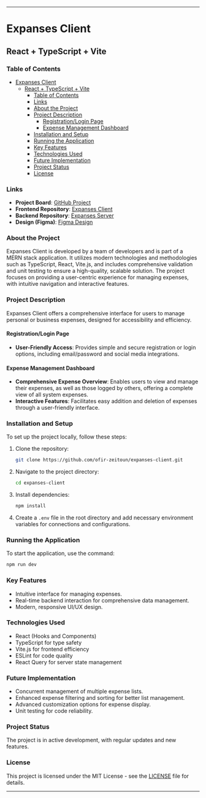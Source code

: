 
---

# Expanses Client

## React + TypeScript + Vite

### Table of Contents
- [Expanses Client](#expanses-client)
  - [React + TypeScript + Vite](#react--typescript--vite)
    - [Table of Contents](#table-of-contents)
    - [Links](#links)
    - [About the Project](#about-the-project)
    - [Project Description](#project-description)
      - [Registration/Login Page](#registrationlogin-page)
      - [Expense Management Dashboard](#expense-management-dashboard)
    - [Installation and Setup](#installation-and-setup)
    - [Running the Application](#running-the-application)
    - [Key Features](#key-features)
    - [Technologies Used](#technologies-used)
    - [Future Implementation](#future-implementation)
    - [Project Status](#project-status)
    - [License](#license)

### Links
- **Project Board**: [GitHub Project](https://github.com/users/ofir-zeitoun/projects/2)
- **Frontend Repository**: [Expanses Client](https://github.com/ofir-zeitoun/expanses-client)
- **Backend Repository**: [Expanses Server](https://github.com/ofir-zeitoun/expanses-server)
- **Design (Figma)**: [Figma Design](https://www.figma.com/file/QaLtJUErrNqG1TWroa8xUa/Untitled?type=design&node-id=2-1353&mode=design&t=K6H7aqa675qbkX7G-0)

### About the Project
Expanses Client is developed by a team of developers and is part of a MERN stack application. It utilizes modern technologies and methodologies such as TypeScript, React, Vite.js, and includes comprehensive validation and unit testing to ensure a high-quality, scalable solution. The project focuses on providing a user-centric experience for managing expenses, with intuitive navigation and interactive features.

### Project Description
Expanses Client offers a comprehensive interface for users to manage personal or business expenses, designed for accessibility and efficiency.

#### Registration/Login Page
- **User-Friendly Access**: Provides simple and secure registration or login options, including email/password and social media integrations.

#### Expense Management Dashboard
- **Comprehensive Expense Overview**: Enables users to view and manage their expenses, as well as those logged by others, offering a complete view of all system expenses.
- **Interactive Features**: Facilitates easy addition and deletion of expenses through a user-friendly interface.

### Installation and Setup
To set up the project locally, follow these steps:

1. Clone the repository:
   ```bash
   git clone https://github.com/ofir-zeitoun/expanses-client.git
   ```
2. Navigate to the project directory:
   ```bash
   cd expanses-client
   ```
3. Install dependencies:
   ```bash
   npm install
   ```
4. Create a `.env` file in the root directory and add necessary environment variables for connections and configurations.

### Running the Application
To start the application, use the command:
```bash
npm run dev
```

### Key Features
- Intuitive interface for managing expenses.
- Real-time backend interaction for comprehensive data management.
- Modern, responsive UI/UX design.

### Technologies Used
- React (Hooks and Components)
- TypeScript for type safety
- Vite.js for frontend efficiency
- ESLint for code quality
- React Query for server state management

### Future Implementation
- Concurrent management of multiple expense lists.
- Enhanced expense filtering and sorting for better list management.
- Advanced customization options for expense display.
- Unit testing for code reliability.

### Project Status
The project is in active development, with regular updates and new features.

### License
This project is licensed under the MIT License - see the [LICENSE](https://github.com/ofir-zeitoun/expanses-client/blob/main/LICENSE) file for details.

---
